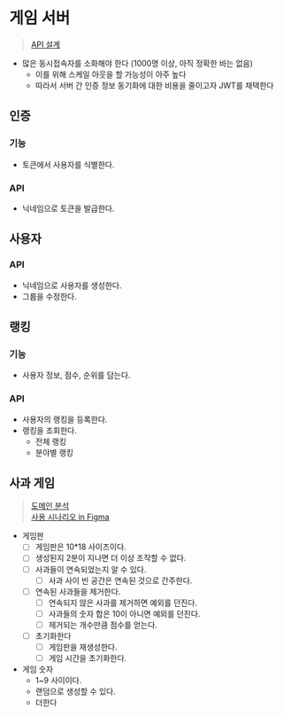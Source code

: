# 게임 서버
> [API 설계](https://jumbled-droplet-70f.notion.site/API-30855489790c45e58d69adc1c7198b43?pvs=4)
- 많은 동시접속자를 소화해야 한다 (1000명 이상, 아직 정확한 바는 없음)
  - 이를 위해 스케일 아웃을 할 가능성이 아주 높다
  - 따라서 서버 간 인증 정보 동기화에 대한 비용을 줄이고자 JWT를 채택한다

## 인증
### 기능
- 토큰에서 사용자를 식별한다.
### API
- 닉네임으로 토큰을 발급한다.

## 사용자
### API
- 닉네임으로 사용자를 생성한다.
- 그룹을 수정한다.

## 랭킹
### 기능
- 사용자 정보, 점수, 순위를 담는다.
### API
- 사용자의 랭킹을 등록한다.
- 랭킹을 조회한다.
  - 전체 랭킹
  - 분야별 랭킹

## 사과 게임
> [도메인 분석](https://jumbled-droplet-70f.notion.site/0-f67053aebdee4edaaff1f32471d0d57d?pvs=4)  
> [사용 시나리오 in Figma](https://www.figma.com/file/ySQE1Qryfd9sc6Qa1z5C4D/Untitled?type=whiteboard&node-id=0%3A1&t=hZN77hF576emTCSQ-1)
- 게임판
  - [ ] 게임판은 10*18 사이즈이다.
  - [ ] 생성된지 2분이 지나면 더 이상 조작할 수 없다.
  - [ ] 사과들이 연속되었는지 알 수 있다.
    - [ ] 사과 사이 빈 공간은 연속된 것으로 간주한다.
  - [ ] 연속된 사과들을 제거한다.
    - [ ] 연속되지 않은 사과를 제거하면 예외를 던진다.
    - [ ] 사과들의 숫자 합은 10이 아니면 예외를 던진다.
    - [ ] 제거되는 개수만큼 점수를 얻는다.
  - [ ] 초기화한다
    - [ ] 게임판을 재생성한다.
    - [ ] 게임 시간을 초기화한다.
- 게임 숫자
  - 1~9 사이이다.
  - 랜덤으로 생성할 수 있다.
  - 더한다
